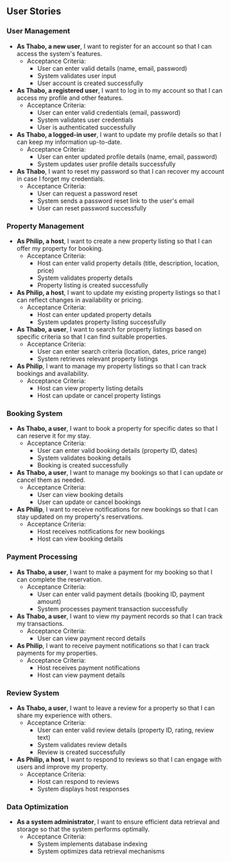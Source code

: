 ## User Stories

### User Management
* **As Thabo, a new user**, I want to register for an account so that I can access the system's features.
   * Acceptance Criteria:
      * User can enter valid details (name, email, password)
      * System validates user input
      * User account is created successfully
* **As Thabo, a registered user**, I want to log in to my account so that I can access my profile and other features.
   * Acceptance Criteria:
      * User can enter valid credentials (email, password)
      * System validates user credentials
      * User is authenticated successfully
* **As Thabo, a logged-in user**, I want to update my profile details so that I can keep my information up-to-date.
   * Acceptance Criteria:
      * User can enter updated profile details (name, email, password)
      * System updates user profile details successfully
* **As Thabo**, I want to reset my password so that I can recover my account in case I forget my credentials.
   * Acceptance Criteria:
      * User can request a password reset
      * System sends a password reset link to the user's email
      * User can reset password successfully

### Property Management
* **As Philip, a host**, I want to create a new property listing so that I can offer my property for booking.
   * Acceptance Criteria:
      * Host can enter valid property details (title, description, location, price)
      * System validates property details
      * Property listing is created successfully
* **As Philip, a host**, I want to update my existing property listings so that I can reflect changes in availability or pricing.
   * Acceptance Criteria:
      * Host can enter updated property details
      * System updates property listing successfully
* **As Thabo, a user**, I want to search for property listings based on specific criteria so that I can find suitable properties.
   * Acceptance Criteria:
      * User can enter search criteria (location, dates, price range)
      * System retrieves relevant property listings
* **As Philip**, I want to manage my property listings so that I can track bookings and availability.
   * Acceptance Criteria:
      * Host can view property listing details
      * Host can update or cancel property listings

### Booking System
* **As Thabo, a user**, I want to book a property for specific dates so that I can reserve it for my stay.
   * Acceptance Criteria:
      * User can enter valid booking details (property ID, dates)
      * System validates booking details
      * Booking is created successfully
* **As Thabo, a user**, I want to manage my bookings so that I can update or cancel them as needed.
   * Acceptance Criteria:
      * User can view booking details
      * User can update or cancel bookings
* **As Philip**, I want to receive notifications for new bookings so that I can stay updated on my property's reservations.
   * Acceptance Criteria:
      * Host receives notifications for new bookings
      * Host can view booking details

### Payment Processing
* **As Thabo, a user**, I want to make a payment for my booking so that I can complete the reservation.
   * Acceptance Criteria:
      * User can enter valid payment details (booking ID, payment amount)
      * System processes payment transaction successfully
* **As Thabo, a user**, I want to view my payment records so that I can track my transactions.
   * Acceptance Criteria:
      * User can view payment record details
* **As Philip**, I want to receive payment notifications so that I can track payments for my properties.
   * Acceptance Criteria:
      * Host receives payment notifications
      * Host can view payment details

### Review System
* **As Thabo, a user**, I want to leave a review for a property so that I can share my experience with others.
   * Acceptance Criteria:
      * User can enter valid review details (property ID, rating, review text)
      * System validates review details
      * Review is created successfully
* **As Philip, a host**, I want to respond to reviews so that I can engage with users and improve my property.
   * Acceptance Criteria:
      * Host can respond to reviews
      * System displays host responses

### Data Optimization
* **As a system administrator**, I want to ensure efficient data retrieval and storage so that the system performs optimally.
   * Acceptance Criteria:
      * System implements database indexing
      * System optimizes data retrieval mechanisms